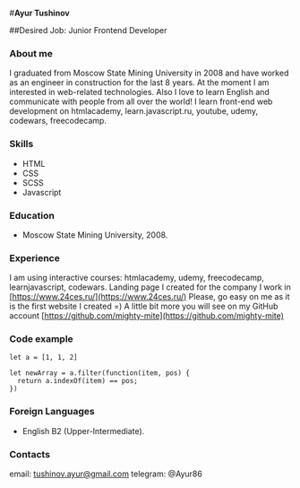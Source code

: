 #**Ayur Tushinov**

##Desired Job: Junior Frontend Developer

### **About me**
I graduated from Moscow State Mining University in 2008 and have worked as an engineer in construction for the last 8 years. At the moment I am interested in web-related technologies. Also I love to learn English and communicate with people from all over the world!
I learn front-end web development on htmlacademy, learn.javascript.ru, youtube, udemy, codewars, freecodecamp.

### **Skills**
- HTML
- CSS
- SCSS
- Javascript

### **Education**
- Moscow State Mining University, 2008.

### **Experience**
I am using interactive courses: htmlacademy, udemy, freecodecamp, learnjavascript, codewars.
Landing page I created for the company I work in [https://www.24ces.ru/](https://www.24ces.ru/)
Please, go easy on me as it is the first website I created =)
A little bit more you will see on my GitHub account [https://github.com/mighty-mite](https://github.com/mighty-mite)

### **Code example**
```
let a = [1, 1, 2]

let newArray = a.filter(function(item, pos) {
  return a.indexOf(item) == pos;
})
```

### **Foreign Languages**
- English B2 (Upper-Intermediate).

### **Contacts**
email: [tushinov.ayur@gmail.com](tushinov.ayur@gmail.com)
telegram: @Ayur86